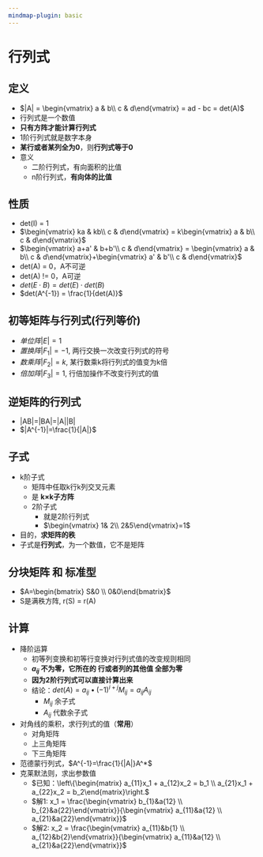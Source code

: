 ```yaml
---
mindmap-plugin: basic
---
```


# 行列式

## 定义
- $|A| = \begin{vmatrix} a & b\\ c & d\end{vmatrix} = ad - bc = det(A)$
- 行列式是一个数值
- **只有方阵才能计算行列式**
- 1阶行列式就是数字本身
- **某行或者某列全为0**，则**行列式等于0**
- 意义
    - 二阶行列式，有向面积的比值
    - n阶行列式，**有向体的比值**

## 性质
- det(I) = 1
- $\begin{vmatrix} ka & kb\\ c & d\end{vmatrix} = k\begin{vmatrix} a & b\\ c & d\end{vmatrix}$
- $\begin{vmatrix} a+a' & b+b'\\ c & d\end{vmatrix} = \begin{vmatrix} a & b\\ c & d\end{vmatrix}+\begin{vmatrix} a' & b'\\ c & d\end{vmatrix}$
- det(A) = 0，A不可逆
- det(A) != 0，A可逆
- $det(E \cdot B) = det(E) \cdot det(B)$
- $det(A^{-1}) = \frac{1}{det(A)}$

## 初等矩阵与行列式(行列等价)
- $单位阵|E|=1$
- $置换阵|F_1|=-1$, 两行交换一次改变行列式的符号
- $数乘阵|F_2|=k$, 某行数乘k将行列式的值变为k倍
- $倍加阵|F_3|=1$, 行倍加操作不改变行列式的值

## 逆矩阵的行列式
- |AB|=|BA|=|A||B|
- $|A^{-1}|=\frac{1}{|A|}$

## 子式
- k阶子式
    - 矩阵中任取k行k列交叉元素
    - 是 **k×k子方阵**
    - 2阶子式
        - 就是2阶行列式
        - $\begin{vmatrix} 1& 2\\ 2&5\end{vmatrix}=1$
- 目的，**求矩阵的秩**
- 子式是**行列式**，为一个数值，它不是矩阵

## 分块矩阵 和 标准型
- $A=\begin{bmatrix}  S&0 \\  0&0\end{bmatrix}$
- S是满秩方阵, r(S) = r(A)

## 计算
- 降阶运算
    - 初等列变换和初等行变换对行列式值的改变规则相同
    - **$a_{ij}$ 不为零，它所在的 行或者列的其他值 全部为零**
    - **因为2阶行列式可以直接计算出来**
    - 结论：$det(A)=a_{ij}\bullet (-1)^{i+j}M_{ij} = a_{ij}A_{ij}$
        - $M_{ij}$ 余子式
        - $A_{ij}$ 代数余子式
- 对角线的乘积，求行列式的值（**常用**）
    - 对角矩阵
    - 上三角矩阵
    - 下三角矩阵
- 范德蒙行列式，$A^{-1}=\frac{1}{|A|}A^*$
- 克莱默法则，求出参数值
    - $已知：\left\{\begin{matrix}   a_{11}x_1 + a_{12}x_2 = b_1 \\    a_{21}x_1 + a_{22}x_2 = b_2\end{matrix}\right.$
    - $解1: x_1 = \frac{\begin{vmatrix}  b_{1}&a{12} \\  b_{2}&a{22}\end{vmatrix}}{\begin{vmatrix}  a_{11}&a{12} \\  a_{21}&a{22}\end{vmatrix}}$
    - $解2: x_2 = \frac{\begin{vmatrix}  a_{11}&b{1} \\  a_{12}&b{2}\end{vmatrix}}{\begin{vmatrix}  a_{11}&a{12} \\  a_{21}&a{22}\end{vmatrix}}$
